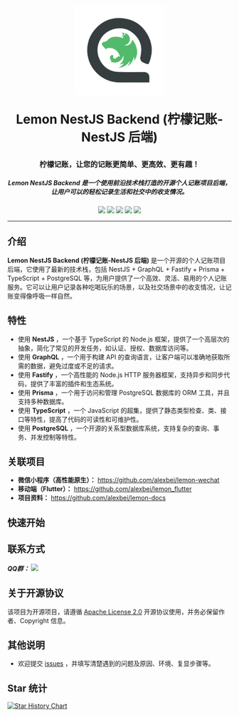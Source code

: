<p align="center">
    <img src="https://raw.githubusercontent.com/alexbei/lemon-docs/main/images/logo/lemon-nestjs-backend-logo.png" alt=logo" width="200" height="200" />
</p>

<h1 align="center" style="margin: 30px 0 30px; font-weight: bold;">Lemon NestJS Backend (柠檬记账-NestJS 后端)</h1>
<h3 align="center">柠檬记账，让您的记账更简单、更高效、更有趣！</h3>
<h5 align="center">Lemon NestJS Backend 是一个使用前沿技术栈打造的开源个人记账项目后端，让用户可以的轻松记录生活和社交中的收支情况。</h5>

<p align="center">    
    <a><img src="https://img.shields.io/github/stars/alexbei/lemon-nestjs-backend?style=social"></a>
    <a><img src="https://img.shields.io/github/forks/alexbei/lemon-nestjs-backend?style=social"></a>
    <a><img src="https://img.shields.io/github/issues/alexbei/lemon-nestjs-backend"></a>
    <a><img src="https://img.shields.io/github/repo-size/alexbei/lemon-nestjs-backend"></a>
    <a><img src="https://img.shields.io/github/license/alexbei/lemon-nestjs-backend"></a>
</p>



---



## 介绍

**Lemon NestJS Backend (柠檬记账-NestJS 后端)** 是一个开源的个人记账项目后端，它使用了最新的技术栈，包括 NestJS + GraphQL + Fastify + Prisma + TypeScript + PostgreSQL 等，为用户提供了一个高效、灵活、易用的个人记账服务。它可以让用户记录各种吃喝玩乐的场景，以及社交场景中的收支情况，让记账变得像呼吸一样自然。



## 特性

- 使用 **NestJS** ，一个基于 TypeScript 的 Node.js 框架，提供了一个高层次的抽象，简化了常见的开发任务，如认证、授权、数据库访问等。
- 使用 **GraphQL** ，一个用于构建 API 的查询语言，让客户端可以准确地获取所需的数据，避免过度或不足的请求。
- 使用 **Fastify** ，一个高性能的 Node.js HTTP 服务器框架，支持异步和同步代码，提供了丰富的插件和生态系统。
- 使用 **Prisma** ，一个用于访问和管理 PostgreSQL 数据库的 ORM 工具，并且支持多种数据库。
- 使用 **TypeScript** ，一个 JavaScript 的超集，提供了静态类型检查、类、接口等特性，提高了代码的可读性和可维护性。
- 使用 **PostgreSQL** ，一个开源的关系型数据库系统，支持复杂的查询、事务、并发控制等特性。



## 关联项目

- **微信小程序（高性能原生）：** https://github.com/alexbei/lemon-wechat
- **移动端（Flutter）：** https://github.com/alexbei/lemon_flutter
- **项目资料：** https://github.com/alexbei/lemon-docs



## 快速开始



## 联系方式

##### QQ群： <a href="https://qm.qq.com/cgi-bin/qm/qr?k=2Qcv_tL-4hJQJpy8y41cpkx5tM-ENWaO&jump_from=webapi"><img src="https://img.shields.io/badge/%E5%8F%AF%E5%8A%A0-742462745-brightgreen"></a>



## 关于开源协议

该项目为开源项目，请遵循 [Apache License 2.0](https://github.com/alexbei/lemon-nestjs-backend/blob/main/LICENSE) 开源协议使用，并务必保留作者、Copyright 信息。



## 其他说明

- 欢迎提交 [issues](https://github.com/alexbei/lemon-nestjs-backend/issues) ，并填写清楚遇到的问题及原因、环境、复显步骤等。



## Star 统计

[![Star History Chart](https://api.star-history.com/svg?repos=alexbei/lemon-nestjs-backend&type=Date)](https://star-history.com/#alexbei/lemon-nestjs-backend&Date)
